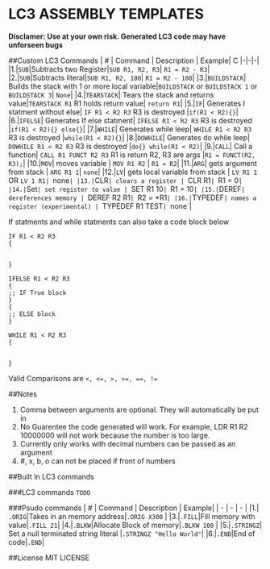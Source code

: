 # LC3 ASSEMBLY TEMPLATES

**Disclamer: Use at your own risk. Generated LC3 code may have unforseen bugs**

##Custom LC3 Commands
| # | Command | Description | Example| C
|-|-|-|
|1.|`SUB`|Subtracts two Register|`SUB R1, R2, R3`| `R1 = R2 - R3`|
|2.|`SUB`|Subtracts literal|`SUB R1, R2, 100`| `R1 = R2 - 100`|
|3.|`BUILDSTACK`| Builds the stack with 1 or more local variable|`BUILDSTACK` or `BUILDSTACK 1` or `BUILDSTACK 3`| `None`|
|4.|`TEARSTACK`| Tears the stack and returns value|`TEARSTACK R1` R1 holds return value| `return R1`|
|5.|`IF`| Generates I statment without else| `IF R1 < R2 R3` R3 is destroyed |`if(R1 < R2){}`|
|6.|`IFELSE`| Generates If else statment| `IFELSE R1 < R2 R3` R3 is destroyed |`if(R1 < R2){} else{}`|
|7.|`WHILE`| Generates while leep| `WHILE R1 < R2 R3` R3 is destroyed |`while(R1 < R2){}`|
|8.|`DOWHILE`| Generates do while leep| `DOWHILE R1 < R2 R3` R3 is destroyed |`do{} while(R1 < R2)`|
|9.|`CALL`| Call a function| `CALL R1 FUNCT R2 R3` R1 is return R2, R3 are args |`R1 = FUNCT(R2, R3);`|
|10.|`MOV`| moves variable | `MOV R1 R2` | `R1 = R2`|
|11.|`ARG`| gets argument from stack | `ARG R1 1`| `none`|
|12.|`LV`| gets local variable from stack | `LV R1 1` OR `LV 1 R1| `none`|
|13.|`CLR`| clears a register | `CLR R1`| `R1 = 0`|
|14.|`Set`| set register to value | `SET R1 10`| `R1 = 10`|
|15.|`DEREF`| dereferences memory | `DEREF R2 R1`| `R2 = *R1`|
|16.|`TYPEDEF`| names a register (experimental) | `TYPEDEF R1 TEST`| `none`|

If statments and while statments can also take a code block below
```
IF R1 < R2 R3
{


}

IFELSE R1 < R2 R3
{
;; IF True block
}
{
;; ELSE block
}

WHILE R1 < R2 R3
{


}
```

Valid Comparisons are `<, <=, >, >=, ==, !=`

##Notes
1. Comma between arguments are optional. They will automatically be put in
2. No Guarentee the code generated will work. For example, LDR R1 R2 10000000 will not work because the number is too large.
3. Currently only works with decimal numbers can be passed as an argument
4. \#, x, b, o can not be placed if front of numbers

##Built In LC3 commands

###LC3 commands
``TODO``

###Psudo commands
| # | Command | Description | Example|
| -  | - | - |
|1.| `.ORIG`|Takes in an memory address|`.ORIG X300` |
|3.|`.FILL`|Fill memory with value|`.FILL 21`|
|4.|`.BLKW`|Allocate Block of memory|`.BLKW 100` |
|5.|`.STRINGZ`| Set a null terminated string literal |`.STRINGZ "Hello World"`|
|6.|`.END`|End of code|`.END`|

##License
MIT LICENSE
